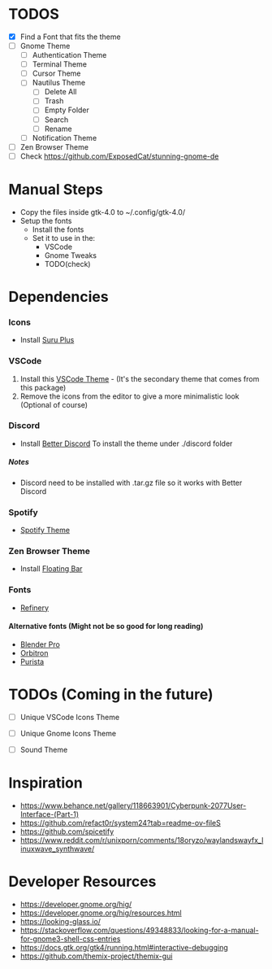 # TODOS
- [x] Find a Font that fits the theme
- [ ] Gnome Theme
  - [ ] Authentication Theme
  - [ ] Terminal Theme
  - [ ] Cursor Theme
  - [ ] Nautilus Theme
    - [ ] Delete All
    - [ ] Trash
    - [ ] Empty Folder
    - [ ] Search
    - [ ] Rename
  - [ ] Notification Theme
- [ ] Zen Browser Theme
- [ ] Check https://github.com/ExposedCat/stunning-gnome-de

# Manual Steps
- Copy the files inside gtk-4.0 to ~/.config/gtk-4.0/
- Setup the fonts
  - Install the fonts
  - Set it to use in the:
    - VSCode
    - Gnome Tweaks
    - TODO(check)

# Dependencies

### Icons
- Install [Suru Plus](https://github.com/gusbemacbe/suru-plus-aspromauros?tab=readme-ov-file#root-directory-recommended)

### VSCode
1. Install this [VSCode Theme]() - (It's the secondary theme that comes from this package)
2. Remove the icons from the editor to give a more minimalistic look (Optional of course)

### Discord
- Install [Better Discord](https://betterdiscord.app/)
To install the theme under ./discord folder
##### Notes
- Discord need to be installed with .tar.gz file so it works with Better Discord

### Spotify
- [Spotify Theme]()

### Zen Browser Theme
- Install [Floating Bar](https://zen-browser.app/mods/67b12475-1c26-4d13-9156-297383ed8dbf)



### Fonts
- [Refinery](https://ifonts.xyz/refinery-font.html)

#### Alternative fonts (Might not be so good for long reading)
- [Blender Pro](https://en.bestfonts.pro/font/blender-pro)
- [Orbitron](https://www.theleagueofmoveabletype.com/orbitron?style=medium)
- [Purista](https://www.suitcasetype.com/fonts/purista)


# TODOs (Coming in the future)
- [ ] Unique VSCode Icons Theme
- [ ] Unique Gnome Icons Theme
- [ ] Sound Theme


# Inspiration
- https://www.behance.net/gallery/118663901/Cyberpunk-2077User-Interface-(Part-1)
- https://github.com/refact0r/system24?tab=readme-ov-fileS
- https://github.com/spicetify
- https://www.reddit.com/r/unixporn/comments/18oryzo/waylandswayfx_linuxwave_synthwave/


# Developer Resources
- https://developer.gnome.org/hig/
- https://developer.gnome.org/hig/resources.html
- https://looking-glass.io/
- https://stackoverflow.com/questions/49348833/looking-for-a-manual-for-gnome3-shell-css-entries
- https://docs.gtk.org/gtk4/running.html#interactive-debugging
- https://github.com/themix-project/themix-gui

